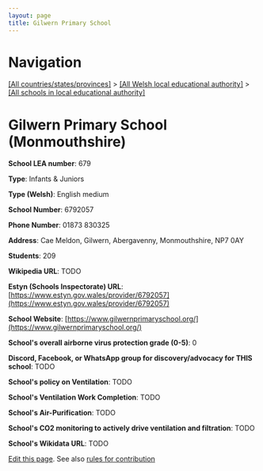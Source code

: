 ```yaml
---
layout: page
title: Gilwern Primary School
---
```

# Navigation

[[All countries/states/provinces]](../../..) > [[All Welsh local educational authority]](../..) > [[All schools in local educational authority]](..)

# Gilwern Primary School (Monmouthshire)

**School LEA number**: 679

**Type**: Infants & Juniors

**Type (Welsh)**: English medium

**School Number**: 6792057

**Phone Number**: 01873 830325

**Address**: Cae Meldon, Gilwern, Abergavenny, Monmouthshire, NP7 0AY

**Students**: 209

**Wikipedia URL**: TODO

**Estyn (Schools Inspectorate) URL**: [https://www.estyn.gov.wales/provider/6792057](https://www.estyn.gov.wales/provider/6792057)

**School Website**: [https://www.gilwernprimaryschool.org/](https://www.gilwernprimaryschool.org/)

**School's overall airborne virus protection grade (0-5)**: 0

**Discord, Facebook, or WhatsApp group for discovery/advocacy for THIS school**: TODO

**School's policy on Ventilation**: TODO

**School's Ventilation Work Completion**: TODO

**School's Air-Purification**: TODO

**School's CO2 monitoring to actively drive ventilation and filtration**: TODO

**School's Wikidata URL**: TODO




[Edit this page](https://github.com/VentilationProject/Wales/edit/prif/./Monmouthshire/Gilwern_Primary_School.md). See also [rules for contribution](../../../contribution-rules/)